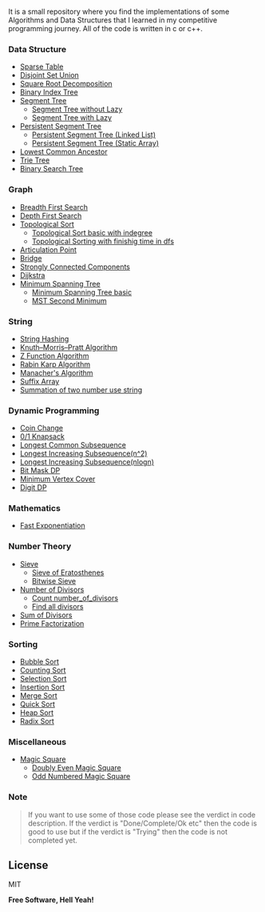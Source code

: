 It is a small repository where you find the implementations of some Algorithms and Data Structures that I learned in my competitive programming journey. All of the code is written in c or c++.

### Data Structure
* [Sparse Table](https://github.com/Saikat-S/algorithms/tree/master/Data_Structures/sparse_table)
* [Disjoint Set Union](https://github.com/Saikat-S/algorithms/tree/master/Data_Structures/disjoint_set_union)
* [Square Root Decomposition](https://github.com/Saikat-S/algorithms/blob/master/Data_Structures/square_root_decomposition/Square-Root-Decomposition.cpp)
* [Binary Index Tree](https://github.com/Saikat-S/algorithms/blob/master/Data_Structures/bit/binary_index_tree.cpp)
* [Segment Tree](https://github.com/Saikat-S/algorithms/tree/master/Data_Structures/segment_tee)
    - [Segment Tree without Lazy](https://github.com/Saikat-S/algorithms/blob/master/Data_Structures/segment_tee/segment_tree_with_out_lazy.cpp)
    - [Segment Tree with Lazy](https://github.com/Saikat-S/algorithms/blob/master/Data_Structures/segment_tee/segment_tree_with_lazy.cpp)
* [Persistent Segment Tree](https://github.com/Saikat-S/algorithms/tree/master/Data_Structures/persistent_segment_tree)
    - [Persistent Segment Tree (Linked List)](https://github.com/Saikat-S/algorithms/blob/master/Data_Structures/persistent_segment_tree/Persistent_Segment_Tree(linked_list).cpp)
    - [Persistent Segment Tree (Static Array)](https://github.com/Saikat-S/algorithms/blob/master/Data_Structures/persistent_segment_tree/Persistent_Segment_Tree(static).cpp)
* [Lowest Common Ancestor](https://github.com/Saikat-S/algorithms/blob/master/Data_Structures/lca/lowest%20_common_ancestor.cpp)
* [Trie Tree](https://github.com/Saikat-S/algorithms/blob/master/Data_Structures/trie/Trie.cpp)
* [Binary Search Tree](https://github.com/Saikat-S/algorithms/blob/master/Data_Structures/binary_search_tree/binary_search_tree.cpp)

### Graph
* [Breadth First Search](https://github.com/Saikat-S/algorithms/blob/master/Graphs/bfs/breadth_first_search.cpp)
* [Depth First Search](https://github.com/Saikat-S/algorithms/blob/master/Graphs/dfs/depth_first_search.cpp)
* [Topological Sort](https://github.com/Saikat-S/algorithms/tree/master/Graphs/topological_sort)
    - [Topological Sort basic with indegree](https://github.com/Saikat-S/algorithms/blob/master/Graphs/topological_sort/Topological_Sort_Basic_with_indegree.cpp)
    - [Topological Sorting with finishig time in dfs](https://github.com/Saikat-S/algorithms/blob/master/Graphs/topological_sort/Topological_Sorting_with_finishig_time_in_dfs.cpp)
* [Articulation Point](https://github.com/Saikat-S/algorithms/blob/master/Graphs/articulation_point/finding_articulation_points_in_a_graph.cpp)
* [Bridge](https://github.com/Saikat-S/algorithms/blob/master/Graphs/bridge/finding_bridges_in_a_graph.cpp)
* [Strongly Connected Components](https://github.com/Saikat-S/algorithms/blob/master/Graphs/strongly_connected_components/finding_strongly_connected_components.cpp)
* [Dijkstra](https://github.com/Saikat-S/algorithms/blob/master/Graphs/dijkstra/dijkstra.cpp)
* [Minimum Spanning Tree](https://github.com/Saikat-S/algorithms/tree/master/Graphs/minimum_spanning_tree)
    - [Minimum Spanning Tree basic](https://github.com/Saikat-S/algorithms/blob/master/Graphs/minimum_spanning_tree/minimum_spanning%20_tree_basic/Minimum_Spanning%20_Tree.cpp)
    - [MST Second Minimum](https://github.com/Saikat-S/algorithms/blob/master/Graphs/minimum_spanning_tree/MST_second_minimum/MST_Second_Minimum.cpp)

### String
* [String Hashing](https://github.com/Saikat-S/algorithms/blob/master/String_Processing/hashing/String_Hashing.cpp)
* [Knuth–Morris–Pratt Algorithm](https://github.com/Saikat-S/algorithms/blob/master/String_Processing/kmp/Knuth%E2%80%93Morris%E2%80%93Pratt_Algorithm.cpp)
* [Z Function Algorithm](https://github.com/Saikat-S/algorithms/blob/master/String_Processing/z-function/z-function.cpp)
* [Rabin Karp Algorithm](https://github.com/Saikat-S/algorithms/blob/master/String_Processing/rabin_karp/rabin_karp.cpp)
* [Manacher's Algorithm](https://github.com/Saikat-S/algorithms/blob/master/String_Processing/manacher's-algorithm/manacher's_algorithm.cpp)
* [Suffix Array](https://github.com/Saikat-S/algorithms/blob/master/String_Processing/suffix_array/suffix_array.cpp)
* [Summation of two number use string](https://github.com/Saikat-S/algorithms/blob/master/String_Processing/summation_of_two_number/summation_of_two%20number_use_string.cpp)

### Dynamic Programming
* [Coin Change](https://github.com/Saikat-S/algorithms/blob/master/Dynamic_Programming/coin_change/coin_change.cpp)
* [0/1 Knapsack](https://github.com/Saikat-S/algorithms/blob/master/Dynamic_Programming/0-1knapsack/0-1knapsack.cpp)
* [Longest Common Subsequence](https://github.com/Saikat-S/algorithms/blob/master/Dynamic_Programming/lcs/longest_common_subsequence.cpp)
* [Longest Increasing Subsequence(n^2)](https://github.com/Saikat-S/algorithms/blob/master/Dynamic_Programming/lis/longest_increasing_subsequence(n%5E2).cpp)
* [Longest Increasing Subsequence(nlogn)](https://github.com/Saikat-S/algorithms/blob/master/Dynamic_Programming/lis/longest_increasing_subsequence(nlogn).cpp)
* [Bit Mask DP](https://github.com/Saikat-S/algorithms/blob/master/Dynamic_Programming/bit_mask_dp/bit_mask_dp.cpp)
* [Minimum Vertex Cover](https://github.com/Saikat-S/algorithms/blob/master/Dynamic_Programming/tree-dp/minimum-vertex-cover.cpp)
* [Digit DP](https://github.com/Saikat-S/algorithms/blob/master/Dynamic_Programming/digit_dp/digit_dp.cpp)

### Mathematics
* [Fast Exponentiation](https://github.com/Saikat-S/algorithms/blob/master/Mathematics/fast_exponentiation/Fast_Exponentiation.cpp)

### Number Theory
* [Sieve](https://github.com/Saikat-S/algorithms/tree/master/Number_Theory/sieve)
    - [Sieve of Eratosthenes](https://github.com/Saikat-S/algorithms/blob/master/Number_Theory/sieve/sieve_of_eratosthenes.cpp)
    - [Bitwise Sieve](https://github.com/Saikat-S/algorithms/blob/master/Number_Theory/sieve/bitwise_sieve.cpp)
* [Number of Divisors](https://github.com/Saikat-S/algorithms/tree/master/Number_Theory/nod)
    - [Count number_of_divisors](https://github.com/Saikat-S/algorithms/blob/master/Number_Theory/nod/number_of_divisors.cpp)
    - [Find all divisors](https://github.com/Saikat-S/algorithms/blob/master/Number_Theory/nod/find_all_divisors.cpp)
* [Sum of Divisors](https://github.com/Saikat-S/algorithms/blob/master/Number_Theory/sod/sum_of_divisors.cpp)
* [Prime Factorization](https://github.com/Saikat-S/algorithms/blob/master/Number_Theory/prime_factorization/prime_factorization.cpp)

### Sorting
* [Bubble Sort](https://github.com/Saikat-S/algorithms/blob/master/Sorting/bubble_sort/bubble_sort.cpp)
* [Counting Sort](https://github.com/Saikat-S/algorithms/blob/master/Sorting/counting_sort/counting_sort.cpp)
* [Selection Sort](https://github.com/Saikat-S/algorithms/blob/master/Sorting/selection_sort/selection_sort.cpp)
* [Insertion Sort](https://github.com/Saikat-S/algorithms/blob/master/Sorting/insertion_sort/insertion_sort.cpp)
* [Merge Sort](https://github.com/Saikat-S/algorithms/blob/master/Sorting/merge_sort/merge_sort.cpp)
* [Quick Sort](https://github.com/Saikat-S/algorithms/blob/master/Sorting/quick_sort/quick_sort.cpp)
* [Heap Sort](https://github.com/Saikat-S/algorithms/blob/master/Sorting/heap_sort/heap_sort.cpp)
* [Radix Sort](https://github.com/Saikat-S/algorithms/blob/master/Sorting/radix_sort/radix_sort.cpp)

### Miscellaneous 
* [Magic Square](https://github.com/Saikat-S/algorithms/tree/master/Miscellaneous/magic_square)
    - [Doubly Even Magic Square](https://github.com/Saikat-S/algorithms/blob/master/Miscellaneous/magic_square/doubly_even_magic_square.cpp)
    - [Odd Numbered Magic Square](https://github.com/Saikat-S/algorithms/blob/master/Miscellaneous/magic_square/odd_numbered_magic_square.cpp)

### Note
> If you want to use some of those code please see the verdict in code description. If the verdict is "Done/Complete/Ok etc" then the code is good to use but if the verdict is "Trying" then the code is not completed yet.


License
----

MIT


**Free Software, Hell Yeah!**

